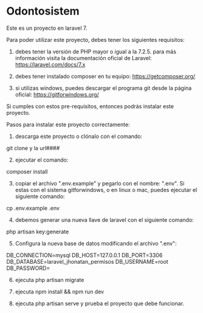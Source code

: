 #  Odontosistem

Este es un proyecto en laravel 7. 

Para poder utilizar este proyecto, debes tener los siguientes requisitos:

1) debes tener la versión de PHP mayor o igual a la 7.2.5. 
para más información visita la documentación oficial de Laravel: https://laravel.com/docs/7.x

2) debes tener instalado composer en tu equipo: https://getcomposer.org/

3) si utilizas windows, puedes descargar el programa git desde la página oficial: https://gitforwindows.org/

Si cumples con estos pre-requisitos, entonces podrás instalar este proyecto.

Pasos para instalar este proyecto correctamente:

1) descarga este proyecto o clónalo con el comando: 

git clone y la url####

2) ejecutar el comando: 

composer install

3) copiar el archivo ".env.example" y pegarlo con el nombre: ".env". Si estas con el sistema gitforwindows, o en linux o mac, puedes ejecutar el siguiente comando: 

cp .env.example .env

4) debemos generar una nueva llave de laravel con el siguiente comando:

php artisan key:generate

5) Configura la nueva base de datos modificando el archivo ".env":

DB_CONNECTION=mysql
DB_HOST=127.0.0.1
DB_PORT=3306
DB_DATABASE=laravel_jhonatan_permisos
DB_USERNAME=root
DB_PASSWORD=

6) ejecuta php artisan migrate

7) ejecuta npm install && npm run dev

8) ejecuta php artisan serve y prueba el proyecto que debe funcionar.

